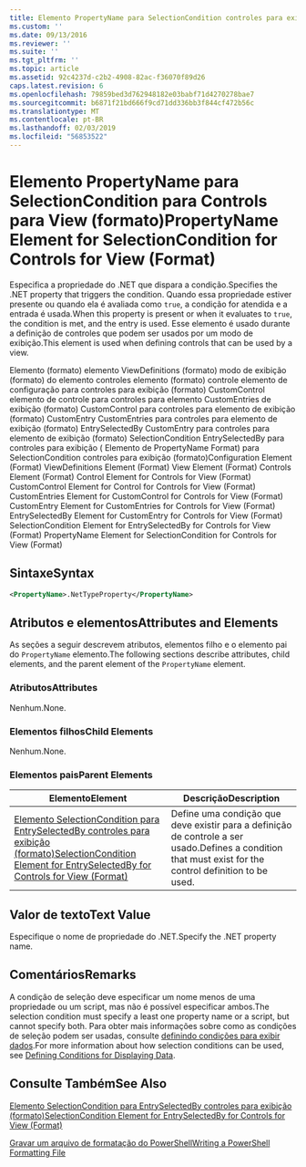 ```yaml
---
title: Elemento PropertyName para SelectionCondition controles para exibição (formato) | Microsoft Docs
ms.custom: ''
ms.date: 09/13/2016
ms.reviewer: ''
ms.suite: ''
ms.tgt_pltfrm: ''
ms.topic: article
ms.assetid: 92c4237d-c2b2-4908-82ac-f36070f89d26
caps.latest.revision: 6
ms.openlocfilehash: 79859bed3d762948182e03babf71d4270278bae7
ms.sourcegitcommit: b6871f21bd666f9cd71dd336bb3f844cf472b56c
ms.translationtype: MT
ms.contentlocale: pt-BR
ms.lasthandoff: 02/03/2019
ms.locfileid: "56853522"
---
```

# <a name="propertyname-element-for-selectioncondition-for-controls-for-view-format"></a><span data-ttu-id="00704-102">Elemento PropertyName para SelectionCondition para Controls para View (formato)</span><span class="sxs-lookup"><span data-stu-id="00704-102">PropertyName Element for SelectionCondition for Controls for View (Format)</span></span>

<span data-ttu-id="00704-103">Especifica a propriedade do .NET que dispara a condição.</span><span class="sxs-lookup"><span data-stu-id="00704-103">Specifies the .NET property that triggers the condition.</span></span> <span data-ttu-id="00704-104">Quando essa propriedade estiver presente ou quando ela é avaliada como `true`, a condição for atendida e a entrada é usada.</span><span class="sxs-lookup"><span data-stu-id="00704-104">When this property is present or when it evaluates to `true`, the condition is met, and the entry is used.</span></span> <span data-ttu-id="00704-105">Esse elemento é usado durante a definição de controles que podem ser usados por um modo de exibição.</span><span class="sxs-lookup"><span data-stu-id="00704-105">This element is used when defining controls that can be used by a view.</span></span>

<span data-ttu-id="00704-106">Elemento (formato) elemento ViewDefinitions (formato) modo de exibição (formato) do elemento controles elemento (formato) controle elemento de configuração para controles para exibição (formato) CustomControl elemento de controle para controles para elemento CustomEntries de exibição (formato) CustomControl para controles para elemento de exibição (formato) CustomEntry CustomEntries para controles para elemento de exibição (formato) EntrySelectedBy CustomEntry para controles para elemento de exibição (formato) SelectionCondition EntrySelectedBy para controles para exibição ( Elemento de PropertyName Format) para SelectionCondition controles para exibição (formato)</span><span class="sxs-lookup"><span data-stu-id="00704-106">Configuration Element (Format) ViewDefinitions Element (Format) View Element (Format) Controls Element (Format) Control Element for Controls for View (Format) CustomControl Element for Control for Controls for View (Format) CustomEntries Element for CustomControl for Controls for View (Format) CustomEntry Element for CustomEntries for Controls for View (Format) EntrySelectedBy Element for CustomEntry for Controls for View (Format) SelectionCondition Element for EntrySelectedBy for Controls for View (Format) PropertyName Element for SelectionCondition for Controls for View (Format)</span></span>

## <a name="syntax"></a><span data-ttu-id="00704-107">Sintaxe</span><span class="sxs-lookup"><span data-stu-id="00704-107">Syntax</span></span>

```xml
<PropertyName>.NetTypeProperty</PropertyName>
```

## <a name="attributes-and-elements"></a><span data-ttu-id="00704-108">Atributos e elementos</span><span class="sxs-lookup"><span data-stu-id="00704-108">Attributes and Elements</span></span>

<span data-ttu-id="00704-109">As seções a seguir descrevem atributos, elementos filho e o elemento pai do `PropertyName` elemento.</span><span class="sxs-lookup"><span data-stu-id="00704-109">The following sections describe attributes, child elements, and the parent element of the `PropertyName` element.</span></span>

### <a name="attributes"></a><span data-ttu-id="00704-110">Atributos</span><span class="sxs-lookup"><span data-stu-id="00704-110">Attributes</span></span>

<span data-ttu-id="00704-111">Nenhum.</span><span class="sxs-lookup"><span data-stu-id="00704-111">None.</span></span>

### <a name="child-elements"></a><span data-ttu-id="00704-112">Elementos filhos</span><span class="sxs-lookup"><span data-stu-id="00704-112">Child Elements</span></span>

<span data-ttu-id="00704-113">Nenhum.</span><span class="sxs-lookup"><span data-stu-id="00704-113">None.</span></span>

### <a name="parent-elements"></a><span data-ttu-id="00704-114">Elementos pais</span><span class="sxs-lookup"><span data-stu-id="00704-114">Parent Elements</span></span>

|<span data-ttu-id="00704-115">Elemento</span><span class="sxs-lookup"><span data-stu-id="00704-115">Element</span></span>|<span data-ttu-id="00704-116">Descrição</span><span class="sxs-lookup"><span data-stu-id="00704-116">Description</span></span>|
|-------------|-----------------|
|[<span data-ttu-id="00704-117">Elemento SelectionCondition para EntrySelectedBy controles para exibição (formato)</span><span class="sxs-lookup"><span data-stu-id="00704-117">SelectionCondition Element for EntrySelectedBy for Controls for View (Format)</span></span>](./selectioncondition-element-for-entryselectedby-for-controls-for-view-format.md)|<span data-ttu-id="00704-118">Define uma condição que deve existir para a definição de controle a ser usado.</span><span class="sxs-lookup"><span data-stu-id="00704-118">Defines a condition that must exist for the control definition to be used.</span></span>|

## <a name="text-value"></a><span data-ttu-id="00704-119">Valor de texto</span><span class="sxs-lookup"><span data-stu-id="00704-119">Text Value</span></span>

<span data-ttu-id="00704-120">Especifique o nome de propriedade do .NET.</span><span class="sxs-lookup"><span data-stu-id="00704-120">Specify the .NET property name.</span></span>

## <a name="remarks"></a><span data-ttu-id="00704-121">Comentários</span><span class="sxs-lookup"><span data-stu-id="00704-121">Remarks</span></span>

<span data-ttu-id="00704-122">A condição de seleção deve especificar um nome menos de uma propriedade ou um script, mas não é possível especificar ambos.</span><span class="sxs-lookup"><span data-stu-id="00704-122">The selection condition must specify a least one property name or a script, but cannot specify both.</span></span> <span data-ttu-id="00704-123">Para obter mais informações sobre como as condições de seleção podem ser usadas, consulte [definindo condições para exibir dados](./defining-conditions-for-displaying-data.md).</span><span class="sxs-lookup"><span data-stu-id="00704-123">For more information about how selection conditions can be used, see [Defining Conditions for Displaying Data](./defining-conditions-for-displaying-data.md).</span></span>

## <a name="see-also"></a><span data-ttu-id="00704-124">Consulte Também</span><span class="sxs-lookup"><span data-stu-id="00704-124">See Also</span></span>

[<span data-ttu-id="00704-125">Elemento SelectionCondition para EntrySelectedBy controles para exibição (formato)</span><span class="sxs-lookup"><span data-stu-id="00704-125">SelectionCondition Element for EntrySelectedBy for Controls for View (Format)</span></span>](./selectioncondition-element-for-entryselectedby-for-controls-for-view-format.md)

[<span data-ttu-id="00704-126">Gravar um arquivo de formatação do PowerShell</span><span class="sxs-lookup"><span data-stu-id="00704-126">Writing a PowerShell Formatting File</span></span>](./writing-a-powershell-formatting-file.md)
